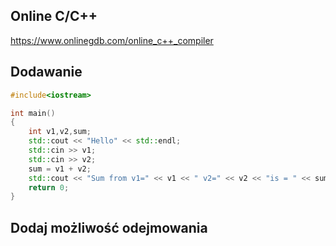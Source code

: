 ## Online C/C++
https://www.onlinegdb.com/online_c++_compiler

## Dodawanie 

```cpp
#include<iostream>

int main()
{
    int v1,v2,sum;
    std::cout << "Hello" << std::endl;
    std::cin >> v1;
    std::cin >> v2;
    sum = v1 + v2;
    std::cout << "Sum from v1=" << v1 << " v2=" << v2 << "is = " << sum << std::endl;
    return 0;
}
```

## Dodaj możliwość odejmowania

